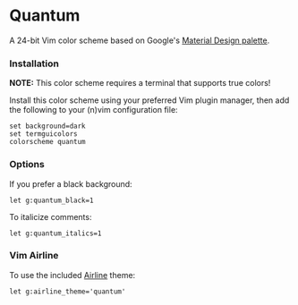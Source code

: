 # Quantum
A 24-bit Vim color scheme based on Google's [Material Design palette](https://material.io/guidelines/style/color.html#).

### Installation
**NOTE:** This color scheme requires a terminal that supports true colors!

Install this color scheme using your preferred Vim plugin manager, then add the
following to your (n)vim configuration file:
```vim
set background=dark
set termguicolors
colorscheme quantum
```

### Options
If you prefer a black background:
```vim
let g:quantum_black=1
```

To italicize comments:
```vim
let g:quantum_italics=1
```

### Vim Airline
To use the included [Airline](https://github.com/vim-airline/vim-airline) theme:
```vim
let g:airline_theme='quantum'
```

